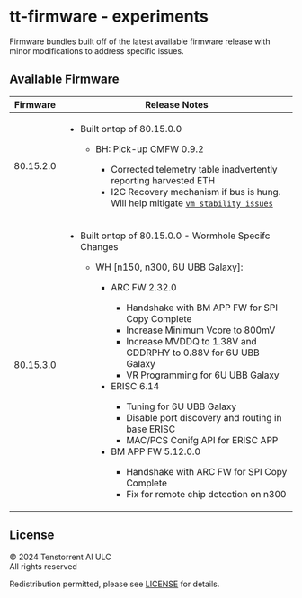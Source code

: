 # tt-firmware - experiments
Firmware bundles built off of the latest available firmware release with minor modifications to address specific issues.

## Available Firmware

| Firmware | Release Notes |
| --- | --- | 
| 80.15.2.0 | <ul><li>Built ontop of 80.15.0.0</li> <ul> <li>BH: Pick-up CMFW 0.9.2 </li> <ul> <li> Corrected telemetry table inadvertently reporting harvested ETH </li> <li> I2C Recovery mechanism if bus is hung. Will help mitigate [`vm stability issues`](https://github.com/tenstorrent/tt-metal/issues/18672)  </li> </ul> </ul> </ul> || 
| 80.15.3.0 | <ul><li>Built ontop of 80.15.0.0 - Wormhole Specifc Changes</li> <ul> <li>WH [n150, n300, 6U UBB Galaxy]: </li> <ul> <li> ARC FW 2.32.0 </li><ul> <li> Handshake with BM APP FW for SPI Copy Complete </li> <li> Increase Minimum Vcore to 800mV</li> <li> Increase MVDDQ to 1.38V and GDDRPHY to 0.88V for 6U UBB Galaxy</li> <li> VR Programming for 6U UBB Galaxy</li></ul> <li>ERISC 6.14</li> <ul><li>Tuning for 6U UBB Galaxy </li><li>Disable  port discovery and routing in base ERISC </li><li>MAC/PCS Conifg API for ERISC APP </li></ul><li> BM APP FW 5.12.0.0</li><ul><li>Handshake with ARC FW for SPI Copy Complete </li><li>Fix for remote chip detection on n300 </li></ul></ul> </ul> </ul> || 


## License
© 2024 Tenstorrent AI ULC<br/>
All rights reserved

Redistribution permitted, please see [LICENSE](LICENSE) for details.
